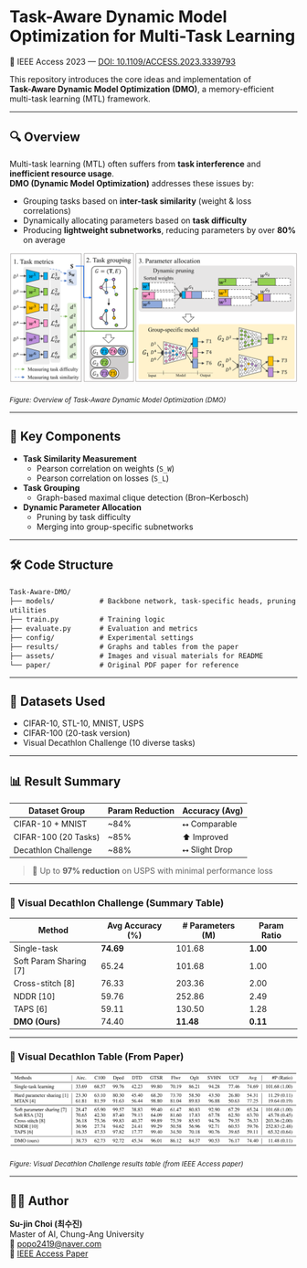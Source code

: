 # Task-Aware Dynamic Model Optimization for Multi-Task Learning
📄 IEEE Access 2023 — [DOI: 10.1109/ACCESS.2023.3339793](https://doi.org/10.1109/ACCESS.2023.3339793)

This repository introduces the core ideas and implementation of  
**Task-Aware Dynamic Model Optimization (DMO)**, a memory-efficient multi-task learning (MTL) framework.

---

## 🔍 Overview

Multi-task learning (MTL) often suffers from **task interference** and **inefficient resource usage**.  
**DMO (Dynamic Model Optimization)** addresses these issues by:

- Grouping tasks based on **inter-task similarity** (weight & loss correlations)
- Dynamically allocating parameters based on **task difficulty**
- Producing **lightweight subnetworks**, reducing parameters by over **80%** on average

<p align="center">
  <img src="https://raw.githubusercontent.com/sujin-1013/Task-Aware-DMO/main/assets/dmo_overview.png" width="700"/>
</p>
<sub><i>Figure: Overview of Task-Aware Dynamic Model Optimization (DMO)</i></sub>

---

## 🎯 Key Components

- **Task Similarity Measurement**
  - Pearson correlation on weights (`S_W`)
  - Pearson correlation on losses (`S_L`)
- **Task Grouping**
  - Graph-based maximal clique detection (Bron–Kerbosch)
- **Dynamic Parameter Allocation**
  - Pruning by task difficulty
  - Merging into group-specific subnetworks

---

## 🛠️ Code Structure

```
Task-Aware-DMO/
├── models/           # Backbone network, task-specific heads, pruning utilities
├── train.py          # Training logic
├── evaluate.py       # Evaluation and metrics
├── config/           # Experimental settings
├── results/          # Graphs and tables from the paper
├── assets/           # Images and visual materials for README
└── paper/            # Original PDF paper for reference
```


---

## 🧪 Datasets Used

- CIFAR-10, STL-10, MNIST, USPS
- CIFAR-100 (20-task version)
- Visual Decathlon Challenge (10 diverse tasks)

---

## 📊 Result Summary

| Dataset Group         | Param Reduction | Accuracy (Avg)   |
|----------------------|-----------------|------------------|
| CIFAR-10 + MNIST     | ~84%            | ⭤ Comparable     |
| CIFAR-100 (20 Tasks) | ~85%            | ⬆️ Improved       |
| Decathlon Challenge  | ~88%            | ⭤ Slight Drop     |

> 🔹 Up to **97% reduction** on USPS with minimal performance loss

---

### 🧪 Visual Decathlon Challenge (Summary Table)

| Method                   | Avg Accuracy (%) | # Parameters (M) | Param Ratio |
|--------------------------|------------------|------------------|-------------|
| Single-task              | **74.69**        | 101.68           | **1.00**    |
| Soft Param Sharing [7]   | 65.24            | 101.68           | 1.00        |
| Cross-stitch [8]         | 76.33            | 203.36           | 2.00        |
| NDDR [10]                | 59.76            | 252.86           | 2.49        |
| TAPS [6]                 | 59.11            | 130.50           | 1.28        |
| **DMO (Ours)**           | 74.40            | **11.48**        | **0.11**    |

---

### 📑 Visual Decathlon Table (From Paper)

<p align="center">
  <img src="https://raw.githubusercontent.com/sujin-1013/Task-Aware-DMO/main/assets/visual_decathlon_table.png" width="700"/>
</p>
<sub><i>Figure: Visual Decathlon Challenge results table (from IEEE Access paper)</i></sub>

---

## 🧑‍💻 Author

**Su-jin Choi (최수진)**  
Master of AI, Chung-Ang University  
📧 popo2419@naver.com  
📄 [IEEE Access Paper](https://doi.org/10.1109/ACCESS.2023.3339793)
